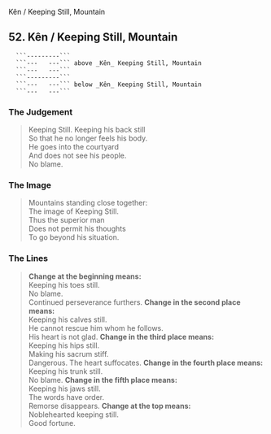 Kên / Keeping Still, Mountain
## 52. Kên / Keeping Still, Mountain
      ```---------```
      ```---   ---``` above _Kên_ Keeping Still, Mountain  
      ```---   ---```
      ```---------```
      ```---   ---``` below _Kên_ Keeping Still, Mountain  
      ```---   ---```
### The Judgement
> Keeping Still. Keeping his back still  
 So that he no longer feels his body.  
 He goes into the courtyard  
 And does not see his people.  
 No blame.
### The Image
> Mountains standing close together:  
 The image of Keeping Still.  
 Thus the superior man  
 Does not permit his thoughts  
 To go beyond his situation.
### The Lines

 > **Change at the beginning means:**  
 Keeping his toes still.  
 No blame.  
 Continued perseverance furthers.
 > **Change in the second place means:**  
 Keeping his calves still.  
 He cannot rescue him whom he follows.  
 His heart is not glad.
 > **Change in the third place means:**  
 Keeping his hips still.  
 Making his sacrum stiff.  
 Dangerous. The heart suffocates.
 > **Change in the fourth place means:**  
 Keeping his trunk still.  
 No blame.
 > **Change in the fifth place means:**  
 Keeping his jaws still.  
 The words have order.  
 Remorse disappears.
 > **Change at the top means:**  
 Noblehearted keeping still.  
 Good fortune.




